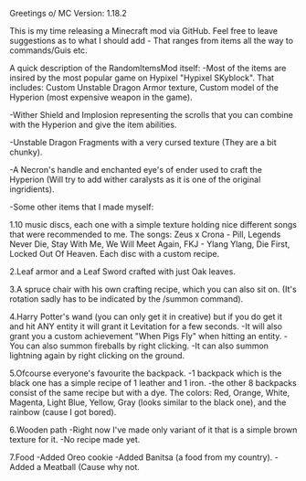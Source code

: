 Greetings o/ MC Version: 1.18.2

This is my time releasing a Minecraft mod via GitHub.
Feel free to leave suggestions as to what I should add - That ranges from items all the way to commands/Guis etc.

A quick description of the RandomItemsMod itself:
-Most of the items are insired by the most popular game on Hypixel "Hypixel SKyblock".
That includes: Custom Unstable Dragon Armor texture, Custom model of the Hyperion (most expensive weapon in the game).

-Wither Shield and Implosion representing the scrolls that you can combine with the Hyperion and give the item abilities.

-Unstable Dragon Fragments with a very cursed texture (They are a bit chunky).

-A Necron's handle and enchanted eye's of ender used to craft the Hyperion (Will try to add wither caralysts as it is one of the original ingridients).



-Some other items that I made myself:

1.10 music discs, each one with a simple texture holding nice different songs that were recommended to me.
The songs: Zeus x Crona - Pill, Legends Never Die, Stay With Me, We Will Meet Again, FKJ - Ylang Ylang, Die First, Locked Out Of Heaven.
Each disc with a custom recipe.

2.Leaf armor and a Leaf Sword crafted with just Oak leaves.

3.A spruce chair with his own crafting recipe, which you can also sit on. (It's rotation sadly has to be indicated by the /summon command).

4.Harry Potter's wand (you can only get it in creative) but if you do get it and hit ANY entity it will grant it Levitation for a few seconds.
-It will also grant you a custom achievement "When Pigs Fly" when hitting an entity.
-You can also summon fireballs by right clicking.
-It can also summon lightning again by right clicking on the ground.

5.Ofcourse everyone's favourite the backpack.
-1 backpack which is the black one has a simple recipe of 1 leather and 1 iron.
-the other 8 backpacks consist of the same recipe but with a dye.
The colors: Red, Orange, White, Magenta, Light Blue, Yellow, Gray (looks similar to the black one), and the rainbow (cause I got bored).

6.Wooden path
-Right now I've made only variant of it that is a simple brown texture for it.
-No recipe made yet.

7.Food
-Added Oreo cookie
-Added Banitsa (a food from my country).
-Added a Meatball (Cause why not.










